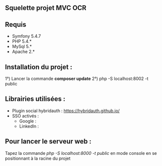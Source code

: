 ## Squelette projet MVC OCR

##


## Requis 
- Symfony 5.4.7
- PHP 5.4.*
- MySql 5.*
- Apache 2.*


## Installation du projet :

1°) Lancer la commande **composer update**
2°) php -S localhost:8002 -t public


## Librairies utilisées :
- Plugin social hybridauth : https://hybridauth.github.io/
- SSO activés : 
  - Google :  
  - LinkedIn : 


## Pour lancer le serveur web :
Tapez la commande *php -S localhost:8000 -t public* en mode console en se positionnant à la racine du projet











